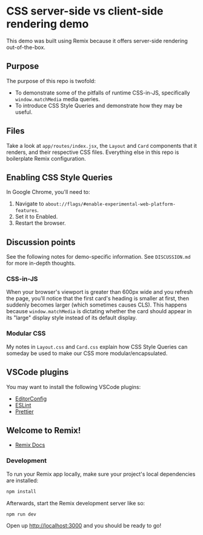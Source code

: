 # CSS server-side vs client-side rendering demo

This demo was built using Remix because it offers server-side rendering out-of-the-box.

## Purpose

The purpose of this repo is twofold:

- To demonstrate some of the pitfalls of runtime CSS-in-JS, specifically
  `window.matchMedia` media queries.
- To introduce CSS Style Queries and demonstrate how they may be useful.

## Files

Take a look at `app/routes/index.jsx`, the `Layout` and `Card` components that it renders, and
their respective CSS files. Everything else in this repo is boilerplate Remix configuration.

## Enabling CSS Style Queries

In Google Chrome, you'll need to:

1. Navigate to `about://flags/#enable-experimental-web-platform-features`.
2. Set it to Enabled.
3. Restart the browser.

## Discussion points

See the following notes for demo-specific information. See `DISCUSSION.md` for more in-depth thoughts.

### CSS-in-JS

When your browser's viewport is greater than 600px wide and you refresh the page, you'll notice that
the first card's heading is smaller at first, then suddenly becomes larger (which sometimes causes
CLS). This happens because `window.matchMedia` is dictating whether the card should appear in its
"large" display style instead of its default display.

### Modular CSS

My notes in `Layout.css` and `Card.css` explain how CSS Style Queries can someday be used to make
our CSS more modular/encapsulated.

## VSCode plugins

You may want to install the following VSCode plugins:

- [EditorConfig](https://marketplace.visualstudio.com/items?itemName=EditorConfig.EditorConfig)
- [ESLint](https://marketplace.visualstudio.com/items?itemName=dbaeumer.vscode-eslint)
- [Prettier](https://marketplace.visualstudio.com/items?itemName=esbenp.prettier-vscode)

## Welcome to Remix!

- [Remix Docs](https://remix.run/docs)

### Development

To run your Remix app locally, make sure your project's local dependencies are installed:

```sh
npm install
```

Afterwards, start the Remix development server like so:

```sh
npm run dev
```

Open up [http://localhost:3000](http://localhost:3000) and you should be ready to go!
